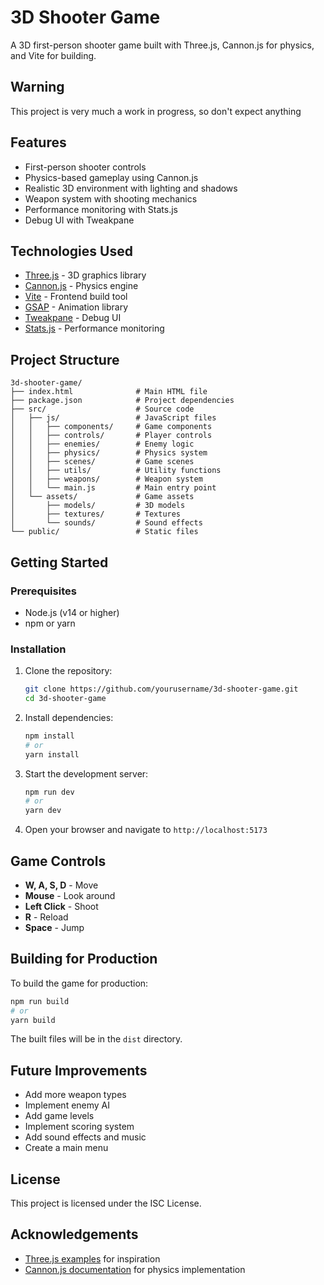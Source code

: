 # 3D Shooter Game

A 3D first-person shooter game built with Three.js, Cannon.js for physics, and Vite for building.

## Warning

This project is very much a work in progress, so don't expect anything

## Features

- First-person shooter controls
- Physics-based gameplay using Cannon.js
- Realistic 3D environment with lighting and shadows
- Weapon system with shooting mechanics
- Performance monitoring with Stats.js
- Debug UI with Tweakpane

## Technologies Used

- [Three.js](https://threejs.org/) - 3D graphics library
- [Cannon.js](https://schteppe.github.io/cannon.js/) - Physics engine
- [Vite](https://vitejs.dev/) - Frontend build tool
- [GSAP](https://greensock.com/gsap/) - Animation library
- [Tweakpane](https://cocopon.github.io/tweakpane/) - Debug UI
- [Stats.js](https://github.com/mrdoob/stats.js/) - Performance monitoring

## Project Structure

```
3d-shooter-game/
├── index.html              # Main HTML file
├── package.json            # Project dependencies
├── src/                    # Source code
│   ├── js/                 # JavaScript files
│   │   ├── components/     # Game components
│   │   ├── controls/       # Player controls
│   │   ├── enemies/        # Enemy logic
│   │   ├── physics/        # Physics system
│   │   ├── scenes/         # Game scenes
│   │   ├── utils/          # Utility functions
│   │   ├── weapons/        # Weapon system
│   │   └── main.js         # Main entry point
│   └── assets/             # Game assets
│       ├── models/         # 3D models
│       ├── textures/       # Textures
│       └── sounds/         # Sound effects
└── public/                 # Static files
```

## Getting Started

### Prerequisites

- Node.js (v14 or higher)
- npm or yarn

### Installation

1. Clone the repository:
   ```bash
   git clone https://github.com/yourusername/3d-shooter-game.git
   cd 3d-shooter-game
   ```

2. Install dependencies:
   ```bash
   npm install
   # or
   yarn install
   ```

3. Start the development server:
   ```bash
   npm run dev
   # or
   yarn dev
   ```

4. Open your browser and navigate to `http://localhost:5173`

## Game Controls

- **W, A, S, D** - Move
- **Mouse** - Look around
- **Left Click** - Shoot
- **R** - Reload
- **Space** - Jump

## Building for Production

To build the game for production:

```bash
npm run build
# or
yarn build
```

The built files will be in the `dist` directory.

## Future Improvements

- Add more weapon types
- Implement enemy AI
- Add game levels
- Implement scoring system
- Add sound effects and music
- Create a main menu

## License

This project is licensed under the ISC License.

## Acknowledgements

- [Three.js examples](https://threejs.org/examples/) for inspiration
- [Cannon.js documentation](https://schteppe.github.io/cannon.js/docs/) for physics implementation 
